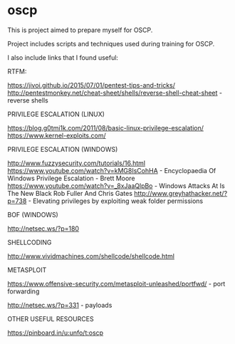# oscp
This is project aimed to prepare myself for OSCP.

Project includes scripts and techniques used during training for OSCP. 




I also include links that I found useful:

RTFM:

https://jivoi.github.io/2015/07/01/pentest-tips-and-tricks/
http://pentestmonkey.net/cheat-sheet/shells/reverse-shell-cheat-sheet - reverse shells

PRIVILEGE ESCALATION (LINUX)

https://blog.g0tmi1k.com/2011/08/basic-linux-privilege-escalation/
https://www.kernel-exploits.com/

PRIVILEGE ESCALATION (WINDOWS)

http://www.fuzzysecurity.com/tutorials/16.html
https://www.youtube.com/watch?v=kMG8IsCohHA - Encyclopaedia Of Windows Privilege Escalation - Brett Moore
https://www.youtube.com/watch?v=_8xJaaQlpBo - Windows Attacks At Is The New Black Rob Fuller And Chris Gates
http://www.greyhathacker.net/?p=738 - Elevating privileges by exploiting weak folder permissions

BOF (WINDOWS)

http://netsec.ws/?p=180

SHELLCODING

http://www.vividmachines.com/shellcode/shellcode.html

METASPLOIT

https://www.offensive-security.com/metasploit-unleashed/portfwd/ - port forwarding

http://netsec.ws/?p=331  - payloads

OTHER USEFUL RESOURCES

https://pinboard.in/u:unfo/t:oscp












